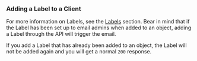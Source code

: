 ### Adding a Label to a Client

For more information on Labels, see the [Labels](#label-object) section. Bear in mind that if the Label has been set up to email admins when added to an object, adding a Label through the API will trigger the email.

If you add a Label that has already been added to an object, the Label will not be added again and you will get a normal `200` response.
